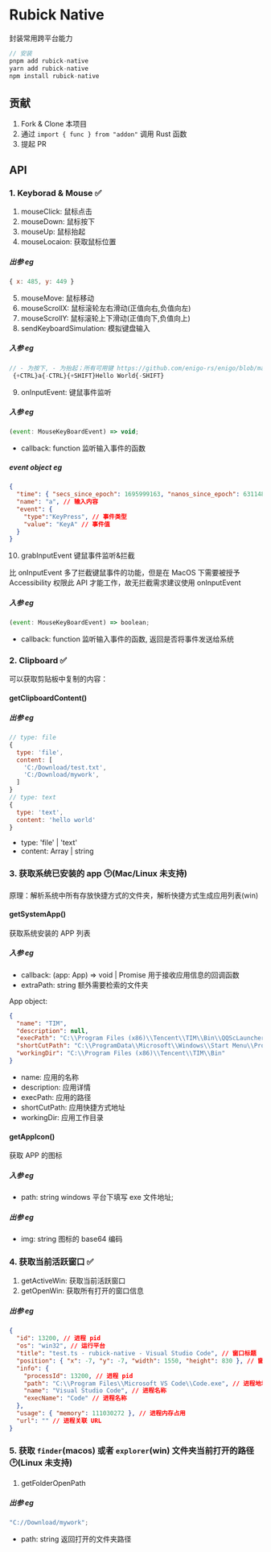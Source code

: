 # Rubick Native

封装常用跨平台能力

```js
// 安装
pnpm add rubick-native
yarn add rubick-native
npm install rubick-native
```

## 贡献

1. Fork & Clone 本项目
2. 通过 `import { func } from "addon"` 调用 Rust 函数
3. 提起 PR

## API

### 1. Keyborad & Mouse ✅

1. mouseClick: 鼠标点击
2. mouseDown: 鼠标按下
3. mouseUp: 鼠标抬起
4. mouseLocaion: 获取鼠标位置

##### 出参 eg

```js
{ x: 485, y: 449 }
```

5. mouseMove: 鼠标移动
6. mouseScrollX: 鼠标滚轮左右滑动(正值向右,负值向左)
7. mouseScrollY: 鼠标滚轮上下滑动(正值向下,负值向上)
8. sendKeyboardSimulation: 模拟键盘输入

##### 入参 eg

```js
// - 为按下, - 为抬起；所有可用键 https://github.com/enigo-rs/enigo/blob/master/src/keycodes.rs
 {+CTRL}a{-CTRL}{+SHIFT}Hello World{-SHIFT}
```

9. onInputEvent: 键鼠事件监听

##### 入参 eg

```js
(event: MouseKeyBoardEvent) => void;
```

- callback: function 监听输入事件的函数

##### event object eg

```json
{
  "time": { "secs_since_epoch": 1695999163, "nanos_since_epoch": 631148700 }, // 触发时间
  "name": "a", // 输入内容
  "event": { 
    "type":"KeyPress", // 事件类型
    "value": "KeyA" // 事件值
  } 
}
```

10. grabInputEvent 键鼠事件监听&拦截

比 onInputEvent 多了拦截键鼠事件的功能，但是在 MacOS 下需要被授予 Accessibility 权限此 API 才能工作，故无拦截需求建议使用 onInputEvent

##### 入参 eg

```js
(event: MouseKeyBoardEvent) => boolean;
```

- callback: function 监听输入事件的函数, 返回是否将事件发送给系统

### 2. Clipboard ✅

可以获取剪贴板中复制的内容：

#### getClipboardContent()

##### 出参 eg

```js
// type: file
{
  type: 'file',
  content: [
    'C:/Download/test.txt',
    'C:/Download/mywork',
  ]
}
// type: text
{
  type: 'text',
  content: 'hello world'
}
```

- type: 'file' | 'text'
- content: Array<string> | string

### 3. 获取系统已安装的 app 🕑(Mac/Linux 未支持)

原理：解析系统中所有存放快捷方式的文件夹，解析快捷方式生成应用列表(win)

#### getSystemApp()

获取系统安装的 APP 列表

##### 入参 eg

- callback: (app: App) => void | Promise<void> 用于接收应用信息的回调函数
- extraPath: string 额外需要检索的文件夹

App object:

```json
{
  "name": "TIM",
  "description": null,
  "execPath": "C:\\Program Files (x86)\\Tencent\\TIM\\Bin\\QQScLauncher.exe",
  "shortCutPath": "C:\\ProgramData\\Microsoft\\Windows\\Start Menu\\Programs\\腾讯软件\\TIM\\TIM.lnk",
  "workingDir": "C:\\Program Files (x86)\\Tencent\\TIM\\Bin"
}
```

- name: 应用的名称
- description: 应用详情
- execPath: 应用的路径
- shortCutPath: 应用快捷方式地址
- workingDir: 应用工作目录

#### getAppIcon()

获取 APP 的图标

##### 入参 eg

- path: string windows 平台下填写 exe 文件地址;

##### 出参 eg

- img: string 图标的 base64 编码

### 4. 获取当前活跃窗口 ✅

1. getActiveWin: 获取当前活跃窗口
2. getOpenWin: 获取所有打开的窗口信息

##### 出参 eg

```json
{
  "id": 13200, // 进程 pid
  "os": "win32", // 运行平台
  "title": "test.ts - rubick-native - Visual Studio Code", // 窗口标题
  "position": { "x": -7, "y": -7, "width": 1550, "height": 830 }, // 窗口位置大小
  "info": {
    "processId": 13200, // 进程 pid
    "path": "C:\\Program Files\\Microsoft VS Code\\Code.exe", // 进程地址
    "name": "Visual Studio Code", // 进程名称
    "execName": "Code" // 进程名称
  },
  "usage": { "memory": 111030272 }, // 进程内存占用
  "url": "" // 进程关联 URL
}
```

### 5. 获取 `finder`(macos) 或者 `explorer`(win) 文件夹当前打开的路径 🕑(Linux 未支持)

1. getFolderOpenPath

##### 出参 eg

```js
"C://Download/mywork";
```

- path: string 返回打开的文件夹路径
